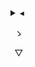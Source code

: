 <details>
<summary>
◂

   ゝ

   ▽ <!-- two thin spaces and one hair space -->
</summary>
</details>
